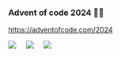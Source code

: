 
### Advent of code 2024 🎅🏼

https://adventofcode.com/2024

![](https://img.shields.io/badge/day%20📅-11-blue) &nbsp;&nbsp;&nbsp; ![](https://img.shields.io/badge/stars%20⭐-20-yellow) &nbsp;&nbsp;&nbsp; ![](https://img.shields.io/badge/days%20completed-9-red)
